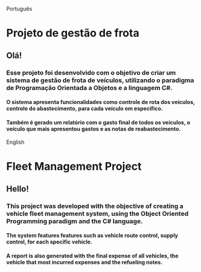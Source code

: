 Português   
# Projeto de gestão de frota
 
<h2>Olá!</h2>

<h3>Esse projeto foi desenvolvido com o objetivo de criar um sistema de gestão de frota de veículos, utilizando o paradigma de Programação Orientada a Objetos e a linguagem C#.</h4>

<h4>O sistema apresenta funcionalidades como controle de rota dos veículos, controle do abastecimento, para cada veículo em específico. </h4>
<h4>Também é gerado um relatório com o gasto final de todos os veículos, o veículo que mais apresentou gastos e as notas de reabastecimento.</h4>

English
# Fleet Management Project

<h2>Hello!</h2>

<h3>This project was developed with the objective of creating a vehicle fleet management system, using the Object Oriented Programming paradigm and the C# language.</h4>

<h4>The system features features such as vehicle route control, supply control, for each specific vehicle. </h4>
<h4>A report is also generated with the final expense of all vehicles, the vehicle that most incurred expenses and the refueling notes.</h4>
